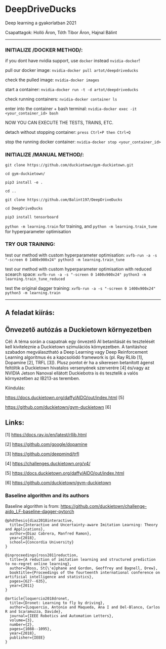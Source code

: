 # DeepDriveDucks
Deep learning a gyakorlatban 2021

Csapattagok: Holló Áron, Tóth Tibor Áron, Hajnal Bálint

---------------------------------------------------------------------
### INITIALIZE /DOCKER METHOD/:

if you dont have nvidia support, use `docker` instead `nvidia-docker`!

pull our docker image:
`nvidia-docker pull artot/deepdriveducks`

check the pulled image:
`nvidia-docker images`

start a container:
`nvidia-docker run -t -d artot/deepdriveducks`  

check running containers:
`nvidia-docker container ls`

enter into the container + bash terminal:
`nvidia-docker exec -it <your_container_id> bash`

NOW YOU CAN EXECUTE THE TESTS, TRAINS, ETC.

detach without stopping container:
`press Ctrl+P then Ctrl+Q`

stop the running docker container:
`nvidia-docker stop <your_container_id>`

### INITIALIZE /MANUAL METHOD/:

`git clone https://github.com/duckietown/gym-duckietown.git`

`cd gym-duckietown/`

`pip3 install -e .`

`cd ..`

`git clone https://github.com/Balint197/DeepDriveDucks`

`cd DeepDriveDucks`

`pip3 install tensorboard`

`python -m learning.train` for training, and `python -m learning.train_tune` for hyperparameter optimisation





### TRY OUR TRAINING:

test our method with custom hyperparameter optimisation:
`xvfb-run -a -s "-screen 0 1400x900x24" python3 -m learning.train_tune`

test our method with custom hyperparameter optimisation with reduced scearch space:
`xvfb-run -a -s "-screen 0 1400x900x24" python3 -m learning.train_tune_reduced`

test the original dagger training:
`xvfb-run -a -s "-screen 0 1400x900x24" python3 -m learning.train`

---------------------------------------------------------------------

## A feladat kiírás: 

Önvezető autózás a Duckietown környezetben
---------------------------------------------------------------------
Cél: A téma során a csapatnak egy önvezető AI betanítását és
tesztelését kell kiviteleznie a Duckietown szimulációs környezetben. A
tanításhoz szabadon megválasztható a  Deep Learning vagy Deep
Reinforcement Learning algoritmus és a kapcsolódó framework is (pl. Ray
RLlib [1], Dopamine [2], TRFL [3]). Plusz pontot ér ha a sikeresen
betanított ágenst feltöltik a Duckietown hivatalos versenyének
szerverére [4] és/vagy az NVIDIA Jetson Nanoval ellátott Duckiebotra is
és tesztelik a valós környezetben az IB213-as teremben. 

Kiindulás: 

https://docs.duckietown.org/daffy/AIDO/out/index.html [5]

https://github.com/duckietown/gym-duckietown [6]

Links:
------
[1] https://docs.ray.io/en/latest/rllib.html

[2] https://github.com/google/dopamine

[3] https://github.com/deepmind/trfl

[4] https://challenges.duckietown.org/v4/

[5] https://docs.duckietown.org/daffy/AIDO/out/index.html

[6] https://github.com/duckietown/gym-duckietown


### Baseline algorithm and its authors

Baseline algorithm is from: https://github.com/duckietown/challenge-aido_LF-baseline-dagger-pytorch

```
@phdthesis{diaz2018interactive,
  title={Interactive and Uncertainty-aware Imitation Learning: Theory and Applications},
  author={Diaz Cabrera, Manfred Ramon},
  year={2018},
  school={Concordia University}
}

@inproceedings{ross2011reduction,
  title={A reduction of imitation learning and structured prediction to no-regret online learning},
  author={Ross, St{\'e}phane and Gordon, Geoffrey and Bagnell, Drew},
  booktitle={Proceedings of the fourteenth international conference on artificial intelligence and statistics},
  pages={627--635},
  year={2011}
}

@article{loquercio2018dronet,
  title={Dronet: Learning to fly by driving},
  author={Loquercio, Antonio and Maqueda, Ana I and Del-Blanco, Carlos R and Scaramuzza, Davide},
  journal={IEEE Robotics and Automation Letters},
  volume={3},
  number={2},
  pages={1088--1095},
  year={2018},
  publisher={IEEE}
}
```
